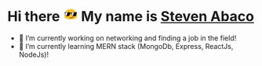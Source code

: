 #  Hi there <img src="bounce-emoji.gif" alt="bounce gif" width="30"> My name is <a href="https://www.stevenabaco.dev"> Steven Abaco</a>

<!--
**stevenabaco/stevenabaco** is a ✨ _special_ ✨ repository because its `README.md` (this file) appears on your GitHub profile.
Here are some ideas to get you started:


- 👯 I’m looking to collaborate on ...
- 🤔 I’m looking for help with ...
- 💬 Ask me about ...
- 📫 How to reach me: ...
- 😄 Pronouns: ...
- ⚡ Fun fact: ...
-->

- 🔭 I’m currently working on networking and finding a job in the field!
- 🌱 I’m currently learning MERN stack (MongoDb, Express, ReactJs, NodeJs)!